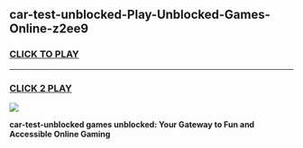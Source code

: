 
## car-test-unblocked-Play-Unblocked-Games-Online-z2ee9
<h3>
<a href="https://premium76.site?title=car-test-unblocked&ref=25A">CLICK TO PLAY</a></h3>
<hr>

<h3>
<a href="https://premium76.site?title=car-test-unblocked&ref=25A">CLICK 2 PLAY</a>
  
</h3>

<a href="https://premium76.site?title=car-test-unblocked&ref=25A"><img src="https://clearcache.store/games.png"></a>


**car-test-unblocked games unblocked: Your Gateway to Fun and Accessible Online Gaming**
